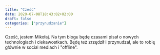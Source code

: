 ```yaml
---
title: "Cześć"
date: 2020-07-08T18:43:02+02:00
draft: false
categories: ["przynudzanie"]
---
```

Cześć, jestem Mikołaj. Na tym blogu będę czasami pisał o nowych technologiach i ciekawostkach. Będę też zrzędził i przynudzał, ale to robię głównie w social mediach i "offline".
